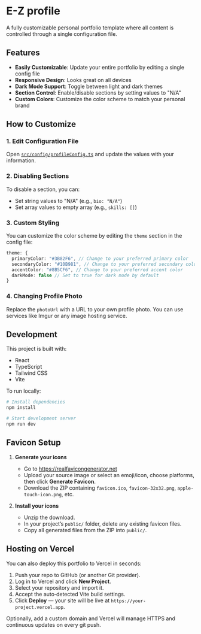 
# E-Z profile 

A fully customizable personal portfolio template where all content is controlled through a single configuration file.

## Features

- **Easily Customizable**: Update your entire portfolio by editing a single config file
- **Responsive Design**: Looks great on all devices
- **Dark Mode Support**: Toggle between light and dark themes
- **Section Control**: Enable/disable sections by setting values to "N/A"
- **Custom Colors**: Customize the color scheme to match your personal brand

## How to Customize

### 1. Edit Configuration File

Open [`src/config/profileConfig.ts`](https://github.com/Da-Coder-Jr/E-Z-profile/blob/main/src/config/profileConfig.ts) and update the values with your information.

### 2. Disabling Sections

To disable a section, you can:

- Set string values to "N/A" (e.g., `bio: "N/A"`)
- Set array values to empty array (e.g., `skills: []`)

### 3. Custom Styling

You can customize the color scheme by editing the `theme` section in the config file:

```typescript
theme: {
  primaryColor: "#3B82F6", // Change to your preferred primary color
  secondaryColor: "#10B981", // Change to your preferred secondary color
  accentColor: "#8B5CF6", // Change to your preferred accent color
  darkMode: false // Set to true for dark mode by default
}
```

### 4. Changing Profile Photo

Replace the `photoUrl` with a URL to your own profile photo. You can use services like Imgur or any image hosting service.

## Development

This project is built with:
- React
- TypeScript
- Tailwind CSS
- Vite

To run locally:

```bash
# Install dependencies
npm install

# Start development server
npm run dev
```

##  Favicon Setup

1. **Generate your icons**  
   - Go to https://realfavicongenerator.net  
   - Upload your source image or select an emoji/icon, choose platforms, then click **Generate Favicon**.  
   - Download the ZIP containing `favicon.ico`, `favicon-32x32.png`, `apple-touch-icon.png`, etc.

2. **Install your icons**  
   - Unzip the download.  
   - In your project’s `public/` folder, delete any existing favicon files.  
   - Copy all generated files from the ZIP into `public/`.  

##  Hosting on Vercel

You can also deploy this portfolio to Vercel in seconds:

1. Push your repo to GitHub (or another Git provider).  
2. Log in to Vercel and click **New Project**.  
3. Select your repository and import it.  
4. Accept the auto‑detected Vite build settings.  
5. Click **Deploy** — your site will be live at `https://your-project.vercel.app`.  

Optionally, add a custom domain and Vercel will manage HTTPS and continuous updates on every git push.  

